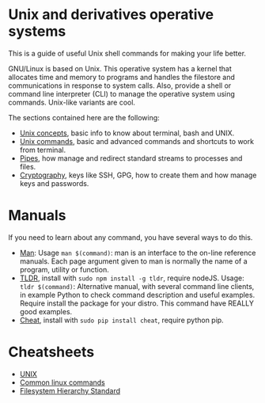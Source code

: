 # Unix and derivatives operative systems

This is a guide of useful Unix shell commands for making your life better.

GNU/Linux is based on Unix. This operative system has a kernel that allocates time and memory to programs and handles the filestore and communications in response to system calls. Also, provide a shell or command line interpreter (CLI) to manage the operative system using commands. Unix-like variants are cool.

The sections contained here are the following:

* [Unix concepts](/unix/concepts.md), basic info to know about terminal, bash and UNIX.
* [Unix commands](/unix/commands.md), basic and advanced commands and shortcuts to work from terminal.
* [Pipes](/unix/pipes.md), how manage and redirect standard streams to processes and files.
* [Cryptography](/unix/cryptography.md), keys like SSH, GPG, how to create them and how manage keys and passwords.

# Manuals

If you need to learn about any command, you have several ways to do this.

* [Man](https://linux.die.net/man/): Usage ```man $(command)```: man is an interface to the on-line reference manuals. Each page argument given to man is normally the name of a program, utility or function.
* [TLDR](https://en.wikipedia.org/wiki/Wikipedia:Too_long;_didn%27t_read), install with ```sudo npm install -g tldr```, require nodeJS. Usage: ```tldr $(command)```: Alternative manual, with several command line clients, in example Python to check command description and useful examples. Require install the package for your distro. This command have REALLY good examples.
* [Cheat](https://github.com/chrisallenlane/cheat), install with ```sudo pip install cheat```, require python pip.

# Cheatsheets

* [UNIX](https://en.wikipedia.org/wiki/Unix)
* [Common linux commands](https://www.loggly.com/wp-content/uploads/2015/05/Linux-Cheat-Sheet-Sponsored-By-Loggly.pdf)
* [Filesystem Hierarchy Standard](https://en.wikipedia.org/wiki/Filesystem_Hierarchy_Standard)

